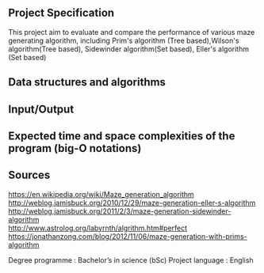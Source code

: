 Project Specification
---
This project aim to evaluate and compare the performance of various maze generating algorithm, including Prim's algorithm (Tree based),Wilson's algorithm(Tree based), Sidewinder algorithm(Set based), Eller's algorithm (Set based)

Data structures and algorithms
---

Input/Output
---
Expected time and space complexities of the program (big-O notations)
---
Sources
---
https://en.wikipedia.org/wiki/Maze_generation_algorithm <br>
http://weblog.jamisbuck.org/2010/12/29/maze-generation-eller-s-algorithm <br>
http://weblog.jamisbuck.org/2011/2/3/maze-generation-sidewinder-algorithm <br>
http://www.astrolog.org/labyrnth/algrithm.htm#perfect <br>
https://jonathanzong.com/blog/2012/11/06/maze-generation-with-prims-algorithm <br>

Degree programme : Bachelor’s in science (bSc)
Project language : English
